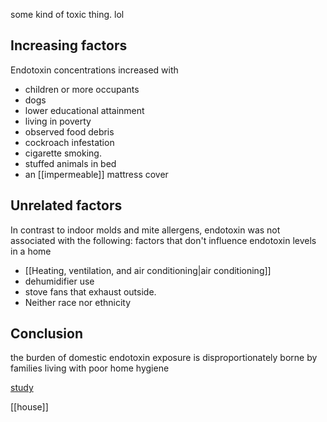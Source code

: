 some kind of toxic thing. lol
## Increasing factors
Endotoxin concentrations increased with 
- children or more occupants 
- dogs
- lower educational attainment
- living in poverty
- observed food debris
- cockroach infestation
- cigarette smoking. 
- stuffed animals in bed
- an [[impermeable]] mattress cover
## Unrelated factors
In contrast to indoor molds and mite allergens, endotoxin was not associated with the following:
factors that don't influence endotoxin levels in a home
- [[Heating, ventilation, and air conditioning|air conditioning]]
- dehumidifier use
- stove fans that exhaust outside.
- Neither race nor ethnicity
## Conclusion
the burden of domestic endotoxin exposure is disproportionately borne by families living with poor home hygiene

[study](https://www.ncbi.nlm.nih.gov/pmc/articles/PMC2685839/)

[[house]]
